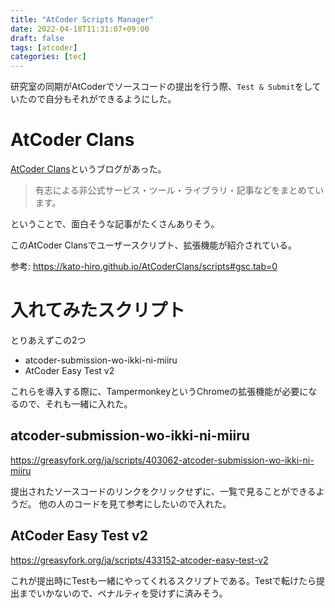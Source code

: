 ```yaml
---
title: "AtCoder Scripts Manager"
date: 2022-04-18T11:31:07+09:00
draft: false
tags: [atcoder]
categories: [tec]
---
```


研究室の同期がAtCoderでソースコードの提出を行う際、`Test & Submit`をしていたので自分もそれができるようにした。

# AtCoder Clans

[AtCoder Clans](https://kato-hiro.github.io/AtCoderClans/#gsc.tab=0)というブログがあった。

> 有志による非公式サービス・ツール・ライブラリ・記事などをまとめています。

ということで、面白そうな記事がたくさんありそう。

このAtCoder Clansでユーザースクリプト、拡張機能が紹介されている。

参考: https://kato-hiro.github.io/AtCoderClans/scripts#gsc.tab=0

# 入れてみたスクリプト

とりあえずこの2つ

- atcoder-submission-wo-ikki-ni-miiru
- AtCoder Easy Test v2

これらを導入する際に、TampermonkeyというChromeの拡張機能が必要になるので、それも一緒に入れた。

## atcoder-submission-wo-ikki-ni-miiru

https://greasyfork.org/ja/scripts/403062-atcoder-submission-wo-ikki-ni-miiru

提出されたソースコードのリンクをクリックせずに、一覧で見ることができるようだ。
他の人のコードを見て参考にしたいので入れた。

## AtCoder Easy Test v2

https://greasyfork.org/ja/scripts/433152-atcoder-easy-test-v2

これが提出時にTestも一緒にやってくれるスクリプトである。Testで転けたら提出までいかないので、ペナルティを受けずに済みそう。